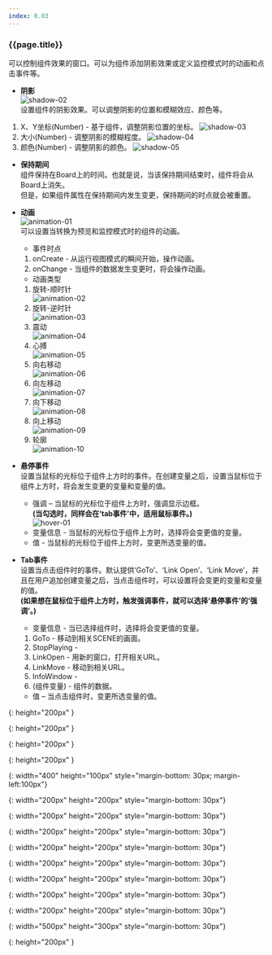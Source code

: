 ```yaml
---
index: 0.03
---
```


### {{page.title}}
可以控制组件效果的窗口。可以为组件添加阴影效果或定义监控模式时的动画和点击事件等。


- **阴影**  
![shadow-02][shadow-02]  
设置组件的阴影效果。可以调整阴影的位置和模糊效应、颜色等。
1. X、Y坐标(Number) - 基于组件，调整阴影位置的坐标。
![shadow-03][shadow-03]
1. 大小(Number) - 调整阴影的模糊程度。
![shadow-04][shadow-04]
1. 颜色(Number) - 调整阴影的颜色。
![shadow-05][shadow-05]

- **保持期间**  
组件保持在Board上的时间。也就是说，当该保持期间结束时，组件将会从Board上消失。  
但是，如果组件属性在保持期间内发生变更，保持期间的时点就会被重置。

- **动画**  
![animation-01][animation-01]  
可以设置当转换为预览和监控模式时的组件的动画。
  - 事件时点
  1. onCreate - 从运行视图模式的瞬间开始，操作动画。
  1. onChange - 当组件的数据发生变更时，将会操作动画。
  - 动画类型
  1. 旋转-顺时针  
  ![animation-02][animation-02]  
  1. 旋转-逆时针  
  ![animation-03][animation-03]  
  1. 震动  
  ![animation-04][animation-04]  
  1. 心搏  
  ![animation-05][animation-05]  
  1. 向右移动  
  ![animation-06][animation-07]  
  1. 向左移动  
  ![animation-07][animation-06]  
  1. 向下移动  
  ![animation-08][animation-09]  
  1. 向上移动  
  ![animation-09][animation-08]  
  1. 轮廓  
  ![animation-10][animation-10]  


- **悬停事件**  
设置当鼠标的光标位于组件上方时的事件。在创建变量之后，设置当鼠标位于组件上方时，将会发生变更的变量和变量的值。
  - 强调 – 当鼠标的光标位于组件上方时，强调显示边框。  
  **(当勾选时，同样会在‘tab事件’中，适用鼠标事件。)**  
  ![hover-01][hover-01]  
  - 变量信息 - 当鼠标的光标位于组件上方时，选择将会变更值的变量。
  - 值 - 当鼠标的光标位于组件上方时，变更所选变量的值。




- **Tab事件**  
设置当点击组件时的事件。默认提供‘GoTo’、‘Link Open’、‘Link Move’，并且在用户追加创建变量之后，当点击组件时，可以设置将会变更的变量和变量的值。  
  **(如果想在鼠标位于组件上方时，触发强调事件，就可以选择‘悬停事件’的‘强调’。)**  
  - 变量信息 - 当已选择组件时，选择将会变更值的变量。
   1. GoTo - 移动到相关SCENE的画面。
   1. StopPlaying - 
   1. LinkOpen - 用新的窗口，打开相关URL。
   1. LinkMove - 移动到相关URL。
   1. InfoWindow - 
   1. (组件变量) - 组件的数据。
  - 值 – 当点击组件时，变更所选变量的值。




[shadow-02]: {{site.baseurl}}/assets/components/properties/shadow-02.png
{: height="200px" }

[shadow-03]: {{site.baseurl}}/assets/components/properties/shadow-03.png
{: height="200px" }

[shadow-04]: {{site.baseurl}}/assets/components/properties/shadow-04.png
{: height="200px" }

[shadow-05]: {{site.baseurl}}/assets/components/properties/shadow-05.png
{: height="200px" }


[animation-01]: {{site.baseurl}}/assets/components/properties/animation-01.gif
{: width="400" height="100px" style="margin-bottom: 30px; margin-left:100px"}

[animation-02]: {{site.baseurl}}/assets/components/properties/animation-02.gif
{: width="200px" height="200px" style="margin-bottom: 30px"}

[animation-03]: {{site.baseurl}}/assets/components/properties/animation-03.gif
{: width="200px" height="200px" style="margin-bottom: 30px"}

[animation-04]: {{site.baseurl}}/assets/components/properties/animation-04.gif
{: width="200px" height="200px" style="margin-bottom: 30px"}

[animation-05]: {{site.baseurl}}/assets/components/properties/animation-05.gif
{: width="200px" height="200px" style="margin-bottom: 30px"}

[animation-06]: {{site.baseurl}}/assets/components/properties/animation-06.gif
{: width="200px" height="200px" style="margin-bottom: 30px"}

[animation-07]: {{site.baseurl}}/assets/components/properties/animation-07.gif
{: width="200px" height="200px" style="margin-bottom: 30px"}

[animation-08]: {{site.baseurl}}/assets/components/properties/animation-08.gif
{: width="200px" height="200px" style="margin-bottom: 30px"}

[animation-09]: {{site.baseurl}}/assets/components/properties/animation-09.gif
{: width="200px" height="200px" style="margin-bottom: 30px"}

[animation-10]: {{site.baseurl}}/assets/components/properties/animation-10.gif
{: width="500px" height="300px" style="margin-bottom: 30px"}


[hover-01]: {{site.baseurl}}/assets/components/properties/hover-01.png
{: height="200px" }
